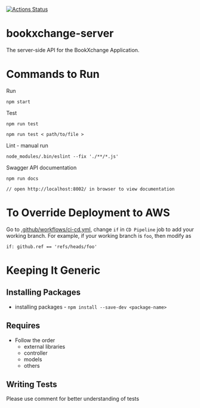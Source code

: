 [![Actions Status](https://github.com/shreyas-sriram/bookxchange-server/workflows/CI/CD/badge.svg)](https://github.com/shreyas-sriram/bookxchange-server/actions)

# bookxchange-server

The server-side API for the BookXchange Application.

# Commands to Run

Run

```
npm start
```

Test

```
npm run test

npm run test < path/to/file >
```

Lint - manual run

```
node_modules/.bin/eslint --fix './**/*.js'
```

Swagger API documentation

```
npm run docs

// open http://localhost:8002/ in browser to view documentation
```

# To Override Deployment to AWS

Go to [.github/workflows/ci-cd.yml](https://github.com/shreyas-sriram/bookxchange-server/blob/signup/.github/workflows/ci-cd.yaml), change `if` in `CD Pipeline` job to add your working branch. For example, if your working branch is `foo`, then modify as

```
if: github.ref == 'refs/heads/foo'
```

# Keeping It Generic

## Installing Packages

- installing packages - `npm install --save-dev <package-name>`

## Requires

- Follow the order
  - external libraries
  - controller
  - models
  - others

## Writing Tests

Please use comment for better understanding of tests
